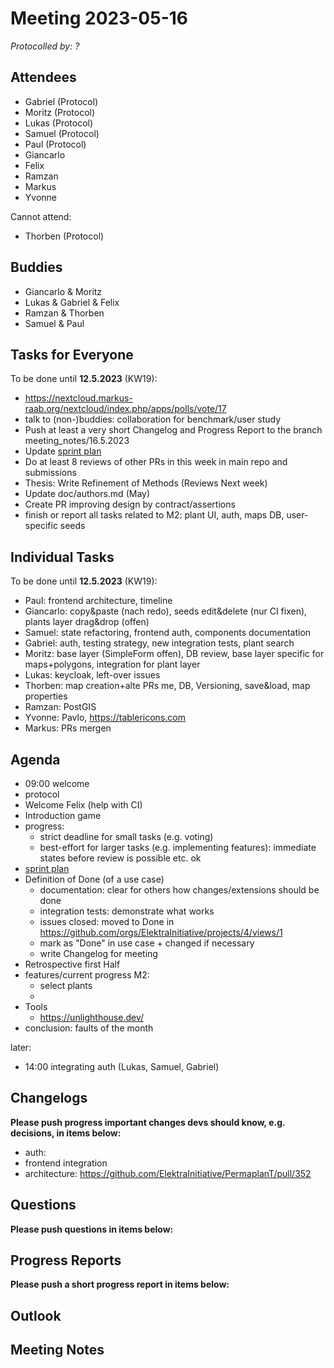 # Meeting 2023-05-16

_Protocolled by: ?_

## Attendees

- Gabriel (Protocol)
- Moritz (Protocol)
- Lukas (Protocol)
- Samuel (Protocol)
- Paul (Protocol)
- Giancarlo
- Felix
- Ramzan
- Markus
- Yvonne

Cannot attend:

- Thorben (Protocol)

## Buddies

- Giancarlo & Moritz
- Lukas & Gabriel & Felix
- Ramzan & Thorben
- Samuel & Paul

## Tasks for Everyone

To be done until **12.5.2023** (KW19):

- https://nextcloud.markus-raab.org/nextcloud/index.php/apps/polls/vote/17
- talk to (non-)buddies: collaboration for benchmark/user study
- Push at least a very short Changelog and Progress Report to the branch meeting_notes/16.5.2023
- Update [sprint plan](https://github.com/orgs/ElektraInitiative/projects/4/)
- Do at least 8 reviews of other PRs in this week in main repo and submissions
- Thesis: Write Refinement of Methods (Reviews Next week)
- Update doc/authors.md (May)
- Create PR improving design by contract/assertions
- finish or report all tasks related to M2: plant UI, auth, maps DB, user-specific seeds

## Individual Tasks

To be done until **12.5.2023** (KW19):

- Paul: frontend architecture, timeline
- Giancarlo: copy&paste (nach redo), seeds edit&delete (nur CI fixen), plants layer drag&drop (offen)
- Samuel: state refactoring, frontend auth, components documentation
- Gabriel: auth, testing strategy, new integration tests, plant search
- Moritz: base layer (SimpleForm offen), DB review, base layer specific for maps+polygons, integration for plant layer
- Lukas: keycloak, left-over issues
- Thorben: map creation+alte PRs me, DB, Versioning, save&load, map properties
- Ramzan: PostGIS
- Yvonne: Pavlo, https://tablericons.com
- Markus: PRs mergen

## Agenda

- 09:00 welcome
- protocol
- Welcome Felix (help with CI)
- Introduction game
- progress:
  - strict deadline for small tasks (e.g. voting)
  - best-effort for larger tasks (e.g. implementing features):
    immediate states before review is possible etc. ok
- [sprint plan](https://github.com/orgs/ElektraInitiative/projects/4/)
- Definition of Done (of a use case)
  - documentation: clear for others how changes/extensions should be done
  - integration tests: demonstrate what works
  - issues closed: moved to Done in https://github.com/orgs/ElektraInitiative/projects/4/views/1
  - mark as "Done" in use case + changed if necessary
  - write Changelog for meeting
- Retrospective first Half
- features/current progress M2:
  - select plants
  -
- Tools
  - https://unlighthouse.dev/
- conclusion: faults of the month

later:

- 14:00 integrating auth (Lukas, Samuel, Gabriel)

## Changelogs

**Please push progress important changes devs should know, e.g. decisions, in items below:**

- auth:
- frontend integration
- architecture: https://github.com/ElektraInitiative/PermaplanT/pull/352

## Questions

**Please push questions in items below:**

## Progress Reports

**Please push a short progress report in items below:**

## Outlook

## Meeting Notes
